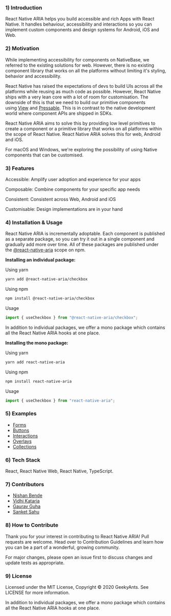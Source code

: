### 1) Introduction

React Native ARIA helps you build accessible and rich Apps with React Native. It handles behaviour, accessibility and interactions so you can implement custom components and design systems for Android, iOS and Web.

### 2) Motivation

While implementing accessibility for components on NativeBase, we referred to the existing solutions for web. However, there is no existing component library that works on all the platforms without limiting it's styling, behavior and accessibility.

React Native has raised the expectations of devs to build UIs across all the platforms while reusing as much code as possible. However, React Native ships with a very lean core with a lot of room for customisation. The downside of this is that we need to build our primitive components using [View](https://reactnative.dev/docs/view) and [Pressable](https://reactnative.dev/docs/pressable). This is in contrast to the native development world where component APIs are shipped in SDKs.

React Native ARIA aims to solve this by providing low level primitives to create a component or a primitive library that works on all platforms within the scope of React Native. React Native ARIA solves this for web, Android and iOS.

For macOS and Windows, we're exploring the possibility of using Native components that can be customised.

### 3) Features

Accessible: Amplify user adoption and experience for your apps

Composable: Combine components for your specific app needs

Consistent: Consistent across Web, Android and iOS

Customisable: Design implementations are in your hand

### 4) Installation & Usage

React Native ARIA is incrementally adoptable. Each component is published as a separate package, so you can try it out in a single component and gradually add more over time. All of these packages are published under the [@react-native-aria](https://www.npmjs.com/org/react-native-aria) scope on npm.

**Installing an individual package:**

Using yarn

```bash
yarn add @react-native-aria/checkbox
```

Using npm

```bash
npm install @react-native-aria/checkbox
```

Usage

```jsx
import { useCheckbox } from "@react-native-aria/checkbox";
```

In addition to individual packages, we offer a mono package which contains all the React Native ARIA hooks at one place.

**Installing the mono package:**

Using yarn

```bash
yarn add react-native-aria
```

Using npm

```bash
npm install react-native-aria
```

Usage

```jsx
import { useCheckbox } from "react-native-aria";
```

### 5) Examples

- [Forms](https://geekyants.github.io/react-native-aria/docs/useCheckbox?utm_source=GitHub&utm_medium=README&utm_campaign=RN%20ARIA)
- [Buttons](https://geekyants.github.io/react-native-aria/docs/useToggleButton?utm_source=GitHub&utm_medium=README&utm_campaign=RN%20ARIA)
- [Interactions](https://geekyants.github.io/react-native-aria/docs/useHover?utm_source=GitHub&utm_medium=README&utm_campaign=RN%20ARIA)
- [Overlays](https://geekyants.github.io/react-native-aria/docs/useOverlayPosition?utm_source=GitHub&utm_medium=README&utm_campaign=RN%20ARIA)
- [Collections](https://geekyants.github.io/react-native-aria/docs/useMenu?utm_source=GitHub&utm_medium=README&utm_campaign=RN%20ARIA)

### 6) Tech Stack

React, React Native Web, React Native, TypeScript.

### 7) Contributors

- [Nishan Bende](https://github.com/intergalacticspacehighway)
- [Vidhi Kataria](https://github.com/vidhi499)
- [Gaurav Guha](https://github.com/gauravguha)
- [Sanket Sahu](https://github.com/sanketsahu)

### 8) How to Contribute

Thank you for your interest in contributing to React Native ARIA! Pull requests are welcome. Head over to Contribution Guidelines and learn how you can be a part of a wonderful, growing community.

For major changes, please open an issue first to discuss changes and update tests as appropriate.

### 9) License

Licensed under the MIT License, Copyright © 2020 GeekyAnts. See LICENSE for more information.

In addition to individual packages, we offer a mono package which contains all the React Native ARIA hooks at one place.
